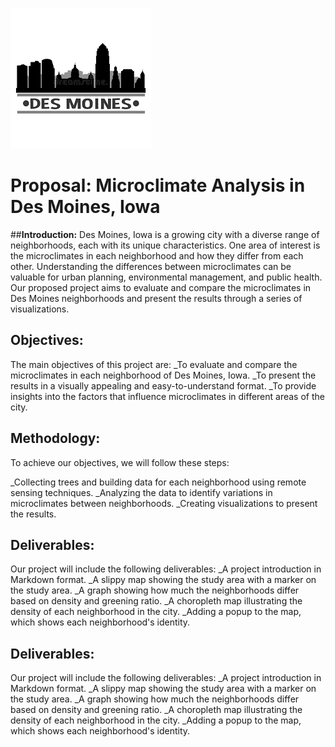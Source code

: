 

![desmoines](desmoines.jpeg)
# __Proposal: Microclimate Analysis in Des Moines, Iowa__

##__Introduction:__
Des Moines, Iowa is a growing city with a diverse range of neighborhoods, each with its unique characteristics. One area of interest is the microclimates in each neighborhood and how they differ from each other. Understanding the differences between microclimates can be valuable for urban planning, environmental management, and public health. Our proposed project aims to evaluate and compare the microclimates in Des Moines neighborhoods and present the results through a series of visualizations.

## __Objectives:__
The main objectives of this project are:
_To evaluate and compare the microclimates in each neighborhood of Des Moines, Iowa.
_To present the results in a visually appealing and easy-to-understand format.
_To provide insights into the factors that influence microclimates in different areas of the city.

## __Methodology:__
To achieve our objectives, we will follow these steps:

_Collecting trees and building data for each neighborhood using remote sensing techniques.
_Analyzing the data to identify variations in microclimates between neighborhoods.
_Creating visualizations to present the results.
## __Deliverables:__

Our project will include the following deliverables:
_A project introduction in Markdown format.
_A slippy map showing the study area with a marker on the study area.
_A graph showing how much the neighborhoods differ based on density and greening ratio.
_A choropleth map illustrating the density of each neighborhood in the city.
_Adding a popup to the map, which shows each neighborhood's identity.

## __Deliverables:__
Our project will include the following deliverables:
_A project introduction in Markdown format.
_A slippy map showing the study area with a marker on the study area.
_A graph showing how much the neighborhoods differ based on density and greening ratio.
_A choropleth map illustrating the density of each neighborhood in the city.
_Adding a popup to the map, which shows each neighborhood's identity.

